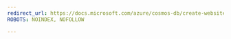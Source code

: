 ```yaml
---
redirect_url: https://docs.microsoft.com/azure/cosmos-db/create-website
ROBOTS: NOINDEX, NOFOLLOW

---
```

